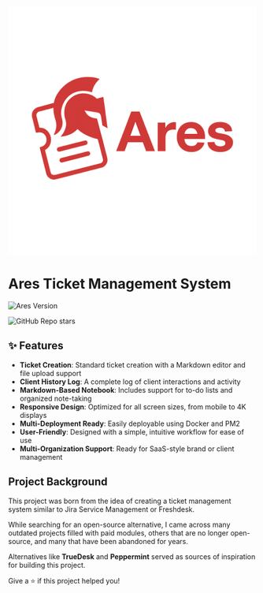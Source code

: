 ![Ares Ticket Management System](apps/web/public/logos/logo.png?raw=true "Ares Ticket Management System")

# Ares Ticket Management System

![Ares Version](https://img.shields.io/badge/version-0.2-blue.svg?cacheSeconds=86400 "Ares Ticket Management System")

![GitHub Repo stars](https://img.shields.io/github/stars/jbalde/ares)

## ✨ Features

- **Ticket Creation**: Standard ticket creation with a Markdown editor and file upload support
- **Client History Log**: A complete log of client interactions and activity
- **Markdown-Based Notebook**: Includes support for to-do lists and organized note-taking
- **Responsive Design**: Optimized for all screen sizes, from mobile to 4K displays
- **Multi-Deployment Ready**: Easily deployable using Docker and PM2
- **User-Friendly**: Designed with a simple, intuitive workflow for ease of use
- **Multi-Organization Support**: Ready for SaaS-style brand or client management

## Project Background

This project was born from the idea of creating a ticket management system similar to Jira Service Management or Freshdesk.

While searching for an open-source alternative, I came across many outdated projects filled with paid modules, others that are no longer open-source, and many that have been abandoned for years.

Alternatives like **TrueDesk** and **Peppermint** served as sources of inspiration for building this project.

Give a ⭐️ if this project helped you!
